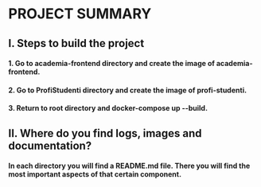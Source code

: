# PROJECT SUMMARY
## I. Steps to build the project
#### 1. Go to academia-frontend directory and create the image of academia-frontend.
#### 2. Go to ProfiStudenti directory and create the image of profi-studenti.
#### 3. Return to root directory and docker-compose up --build.

## II. Where do you find logs, images and documentation?
#### In each directory you will find a README.md file. There you will find the most important aspects of that certain component.


